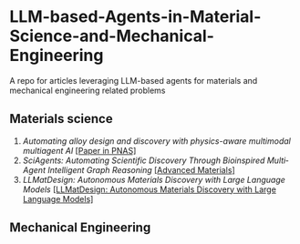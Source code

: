 # LLM-based-Agents-in-Material-Science-and-Mechanical-Engineering
A repo for articles leveraging LLM-based agents for materials and mechanical engineering related problems

## Materials science
1. *Automating alloy design and discovery with physics-aware multimodal multiagent AI* [[Paper in PNAS]](https://www.pnas.org/doi/10.1073/pnas.2414074122)
2. *SciAgents: Automating Scientific Discovery Through Bioinspired Multi‐Agent Intelligent Graph Reasoning* [[Advanced Materials]](https://advanced.onlinelibrary.wiley.com/doi/10.1002/adma.202413523)
3. *LLMatDesign: Autonomous Materials Discovery with Large Language Models* [[LLMatDesign: Autonomous Materials Discovery with Large Language Models]](https://arxiv.org/abs/2406.13163)

## Mechanical Engineering
